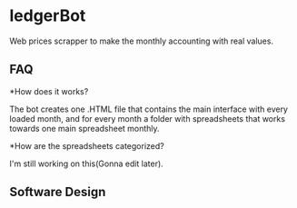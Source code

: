 # ledgerBot
Web prices scrapper to make the monthly accounting with real values.

## FAQ

*How does it works?

The bot creates one .HTML file that contains the main interface with every loaded month, and for every month a folder with spreadsheets that works towards one main spreadsheet monthly.

*How are the spreadsheets categorized?

I'm still working on this(Gonna edit later).

## Software Design
